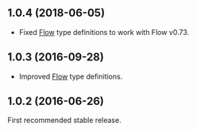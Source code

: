 ## 1.0.4 (2018-06-05)

* Fixed [Flow](https://flow.org/) type definitions to work with Flow v0.73.

## 1.0.3 (2016-09-28)

* Improved [Flow](https://flow.org/) type definitions.

## 1.0.2 (2016-06-26)

First recommended stable release.
